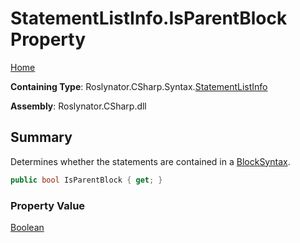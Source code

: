 # StatementListInfo\.IsParentBlock Property

[Home](../../../../../README.md)

**Containing Type**: Roslynator\.CSharp\.Syntax\.[StatementListInfo](../README.md)

**Assembly**: Roslynator\.CSharp\.dll

## Summary

Determines whether the statements are contained in a [BlockSyntax](https://docs.microsoft.com/en-us/dotnet/api/microsoft.codeanalysis.csharp.syntax.blocksyntax)\.

```csharp
public bool IsParentBlock { get; }
```

### Property Value

[Boolean](https://docs.microsoft.com/en-us/dotnet/api/system.boolean)

